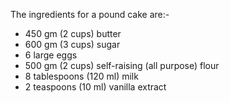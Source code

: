 The ingredients for a pound cake are:-
- 450 gm (2 cups) butter
- 600 gm (3 cups) sugar
- 6 large eggs
- 500 gm (2 cups) self-raising (all purpose) flour
- 8 tablespoons (120 ml) milk
- 2 teaspoons (10 ml) vanilla extract
